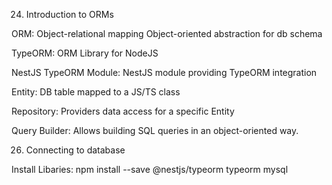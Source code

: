 24. Introduction to ORMs

  ORM: Object-relational mapping
       Object-oriented abstraction for db schema
  
  TypeORM: ORM Library for NodeJS

  NestJS TypeORM Module: NestJS module providing TypeORM integration

  Entity: DB table mapped to a JS/TS class

  Repository: Providers data access for a specific Entity

  Query Builder: Allows building SQL queries in an object-oriented way.

26. Connecting to database

  Install Libaries:
    npm install --save @nestjs/typeorm typeorm mysql